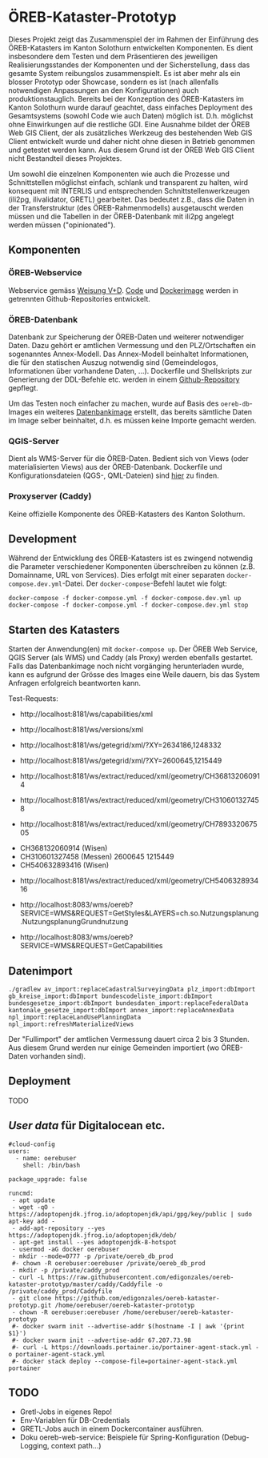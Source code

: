 # ÖREB-Kataster-Prototyp
Dieses Projekt zeigt das Zusammenspiel der im Rahmen der Einführung des ÖREB-Katasters im Kanton Solothurn entwickelten Komponenten. Es dient insbesondere dem Testen und dem Präsentieren des jeweiligen Realisierungsstandes der Komponenten und der Sicherstellung, dass das gesamte System reibungslos zusammenspielt. Es ist aber mehr als ein blosser Prototyp oder Showcase, sondern es ist (nach allenfalls notwendigen Anpassungen an den Konfigurationen) auch produktionstauglich. Bereits bei der Konzeption des ÖREB-Katasters im Kanton Solothurn wurde darauf geachtet, dass einfaches Deployment des Gesamtsystems (sowohl Code wie auch Daten) möglich ist. D.h. möglichst ohne Einwirkungen auf die restliche GDI. Eine Ausnahme bildet der ÖREB Web GIS Client, der als zusätzliches Werkzeug des bestehenden Web GIS Client entwickelt wurde und daher nicht ohne diesen in Betrieb genommen und getestet werden kann. Aus diesem Grund ist der ÖREB Web GIS Client nicht Bestandteil dieses Projektes. 

Um sowohl die einzelnen Komponenten wie auch die Prozesse und Schnittstellen möglichst einfach, schlank und transparent zu halten, wird konsequent mit INTERLIS und entsprechenden Schnittstellenwerkzeugen (ili2pg, ilivalidator, GRETL) gearbeitet. Das bedeutet z.B., dass die Daten in der Transferstruktur (des ÖREB-Rahmenmodells) ausgetauscht werden müssen und die Tabellen in der ÖREB-Datenbank mit ili2pg angelegt werden müssen ("opinionated").

## Komponenten
### ÖREB-Webservice
Webservice gemäss [Weisung V+D](https://www.cadastre.ch/content/cadastre-internet/de/manual-oereb/publication/instruction.download/cadastre-internet/de/documents/oereb-weisungen/OEREB-XML-Aufruf_de.pdf). [Code](https://github.com/claeis/oereb-web-service) und [Dockerimage](https://github.com/sogis/oereb-web-service-docker) werden in getrennten Github-Repositories entwickelt. 

### ÖREB-Datenbank
Datenbank zur Speicherung der ÖREB-Daten und weiterer notwendiger Daten. Dazu gehört er amtlichen Vermessung und den PLZ/Ortschaften ein sogenanntes Annex-Modell. Das Annex-Modell beinhaltet Informationen, die für den statischen Auszug notwendig sind (Gemeindelogos, Informationen über vorhandene Daten, ...). Dockerfile und Shellskripts zur Generierung der DDL-Befehle etc. werden in einem [Github-Repository](https://github.com/sogis/oereb-db) gepflegt.

Um das Testen noch einfacher zu machen, wurde auf Basis des `oereb-db`-Images ein weiteres [Datenbankimage](https://cloud.docker.com/u/sogis/repository/docker/sogis/oereb-db-data) erstellt, das bereits sämtliche Daten im Image selber beinhaltet, d.h. es müssen keine Importe gemacht werden.

### QGIS-Server
Dient als WMS-Server für die ÖREB-Daten. Bedient sich von Views (oder materialisierten Views) aus der ÖREB-Datenbank. Dockerfile und Konfigurationsdateien (QGS-, QML-Dateien) sind [hier](https://github.com/sogis/oereb-wms) zu finden.

### Proxyserver (Caddy)
Keine offizielle Komponente des ÖREB-Katasters des Kanton Solothurn.

## Development
Während der Entwicklung des ÖREB-Katasters ist es zwingend notwendig die Parameter verschiedener Komponenten überschreiben zu können (z.B. Domainname, URL von Services). Dies erfolgt mit einer separaten `docker-compose.dev.yml`-Datei. Der `docker-compose`-Befehl lautet wie folgt:

```
docker-compose -f docker-compose.yml -f docker-compose.dev.yml up
docker-compose -f docker-compose.yml -f docker-compose.dev.yml stop
```

## Starten des Katasters
Starten der Anwendung(en) mit `docker-compose up`. Der ÖREB Web Service, QGIS Server (als WMS) und Caddy (als Proxy) werden ebenfalls gestartet. Falls das Datenbankimage noch nicht vorgänging herunterladen wurde, kann es aufgrund der Grösse des Images eine Weile dauern, bis das System Anfragen erfolgreich beantworten kann.

Test-Requests:
- http://localhost:8181/ws/capabilities/xml
- http://localhost:8181/ws/versions/xml

- http://localhost:8181/ws/getegrid/xml/?XY=2634186,1248332 
- http://localhost:8181/ws/getegrid/xml/?XY=2600645,1215449 
- http://localhost:8181/ws/extract/reduced/xml/geometry/CH368132060914
- http://localhost:8181/ws/extract/reduced/xml/geometry/CH310601327458
- http://localhost:8181/ws/extract/reduced/xml/geometry/CH789332067505

* CH368132060914 (Wisen)  
* CH310601327458 (Messen) 2600645 1215449
* CH540632893416 (Wisen)

- http://localhost:8181/ws/extract/reduced/xml/geometry/CH540632893416



- http://localhost:8083/wms/oereb?SERVICE=WMS&REQUEST=GetStyles&LAYERS=ch.so.Nutzungsplanung.NutzungsplanungGrundnutzung
- http://localhost:8083/wms/oereb?SERVICE=WMS&REQUEST=GetCapabilities

## Datenimport

```
./gradlew av_import:replaceCadastralSurveyingData plz_import:dbImport gb_kreise_import:dbImport bundescodeliste_import:dbImport bundesgesetze_import:dbImport bundesdaten_import:replaceFederalData kantonale_gesetze_import:dbImport annex_import:replaceAnnexData npl_import:replaceLandUsePlanningData npl_import:refreshMaterializedViews
```

Der "Fullimport" der amtlichen Vermessung dauert circa 2 bis 3 Stunden. Aus diesem Grund werden nur einige Gemeinden importiert (wo ÖREB-Daten vorhanden sind).

## Deployment
TODO


## _User data_ für Digitalocean etc.
```
#cloud-config
users:
  - name: oerebuser
    shell: /bin/bash

package_upgrade: false

runcmd:
 - apt update
 - wget -qO - https://adoptopenjdk.jfrog.io/adoptopenjdk/api/gpg/key/public | sudo apt-key add -
 - add-apt-repository --yes https://adoptopenjdk.jfrog.io/adoptopenjdk/deb/
 - apt-get install --yes adoptopenjdk-8-hotspot
 - usermod -aG docker oerebuser 
 - mkdir --mode=0777 -p /private/oereb_db_prod
 #- chown -R oerebuser:oerebuser /private/oereb_db_prod
 - mkdir -p /private/caddy_prod
 - curl -L https://raw.githubusercontent.com/edigonzales/oereb-kataster-prototyp/master/caddy/Caddyfile -o /private/caddy_prod/Caddyfile
 - git clone https://github.com/edigonzales/oereb-kataster-prototyp.git /home/oerebuser/oereb-kataster-prototyp
 - chown -R oerebuser:oerebuser /home/oerebuser/oereb-kataster-prototyp
 #- docker swarm init --advertise-addr $(hostname -I | awk '{print $1}')
 #- docker swarm init --advertise-addr 67.207.73.98
 #- curl -L https://downloads.portainer.io/portainer-agent-stack.yml -o portainer-agent-stack.yml
 #- docker stack deploy --compose-file=portainer-agent-stack.yml portainer 
```

## TODO
- Gretl-Jobs in eigenes Repo!
- Env-Variablen für DB-Credentials
- GRETL-Jobs auch in einem Dockercontainer ausführen.
- Doku oereb-web-service: Beispiele für Spring-Konfiguration (Debug-Logging, context path...)